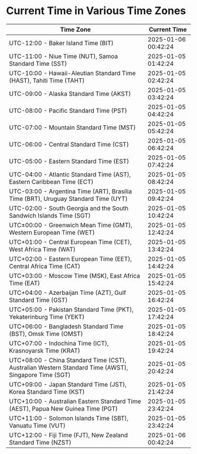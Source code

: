 # Current Time in Various Time Zones

| Time Zone | Current Time |
|-----------|--------------|
| UTC-12:00 - Baker Island Time (BIT) | 2025-01-06 00:42:24 |
| UTC-11:00 - Niue Time (NUT), Samoa Standard Time (SST) | 2025-01-05 01:42:24 |
| UTC-10:00 - Hawaii-Aleutian Standard Time (HAST), Tahiti Time (TAHT) | 2025-01-05 02:42:24 |
| UTC-09:00 - Alaska Standard Time (AKST) | 2025-01-05 03:42:24 |
| UTC-08:00 - Pacific Standard Time (PST) | 2025-01-05 04:42:24 |
| UTC-07:00 - Mountain Standard Time (MST) | 2025-01-05 05:42:24 |
| UTC-06:00 - Central Standard Time (CST) | 2025-01-05 06:42:24 |
| UTC-05:00 - Eastern Standard Time (EST) | 2025-01-05 07:42:24 |
| UTC-04:00 - Atlantic Standard Time (AST), Eastern Caribbean Time (ECT) | 2025-01-05 08:42:24 |
| UTC-03:00 - Argentina Time (ART), Brasília Time (BRT), Uruguay Standard Time (UYT) | 2025-01-05 09:42:24 |
| UTC-02:00 - South Georgia and the South Sandwich Islands Time (SGT) | 2025-01-05 10:42:24 |
| UTC±00:00 - Greenwich Mean Time (GMT), Western European Time (WET) | 2025-01-05 12:42:24 |
| UTC+01:00 - Central European Time (CET), West Africa Time (WAT) | 2025-01-05 13:42:24 |
| UTC+02:00 - Eastern European Time (EET), Central Africa Time (CAT) | 2025-01-05 14:42:24 |
| UTC+03:00 - Moscow Time (MSK), East Africa Time (EAT) | 2025-01-05 15:42:24 |
| UTC+04:00 - Azerbaijan Time (AZT), Gulf Standard Time (GST) | 2025-01-05 16:42:24 |
| UTC+05:00 - Pakistan Standard Time (PKT), Yekaterinburg Time (YEKT) | 2025-01-05 17:42:24 |
| UTC+06:00 - Bangladesh Standard Time (BST), Omsk Time (OMST) | 2025-01-05 18:42:24 |
| UTC+07:00 - Indochina Time (ICT), Krasnoyarsk Time (KRAT) | 2025-01-05 19:42:24 |
| UTC+08:00 - China Standard Time (CST), Australian Western Standard Time (AWST), Singapore Time (SGT) | 2025-01-05 20:42:24 |
| UTC+09:00 - Japan Standard Time (JST), Korea Standard Time (KST) | 2025-01-05 21:42:24 |
| UTC+10:00 - Australian Eastern Standard Time (AEST), Papua New Guinea Time (PGT) | 2025-01-05 23:42:24 |
| UTC+11:00 - Solomon Islands Time (SBT), Vanuatu Time (VUT) | 2025-01-05 23:42:24 |
| UTC+12:00 - Fiji Time (FJT), New Zealand Standard Time (NZST) | 2025-01-06 00:42:24 |
